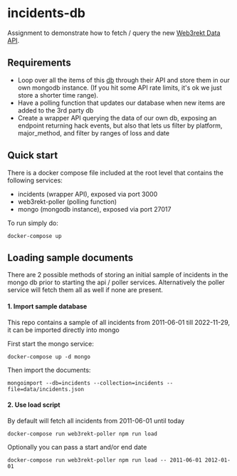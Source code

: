 # incidents-db
Assignment to demonstrate how to fetch / query the new [Web3rekt Data API](https://www.web3rekt.com/post/web3rekt-adds-data-api).

## Requirements
- Loop over all the items of this [db](https://www.web3rekt.com/post/web3rekt-adds-data-api) through their API and store them in our own mongodb instance. (If you hit some API rate limits, it's ok we just store a shorter time range).  
- Have a polling function that updates our database when new items are added to the 3rd party db  
- Create a wrapper API querying the data of our own db, exposing an endpoint returning hack events, but also that lets us filter by platform, major_method, and filter by ranges of loss and date

## Quick start
There is a docker compose file included at the root level that contains the following services:
- incidents (wrapper API), exposed via port 3000
- web3rekt-poller (polling function)
- mongo (mongodb instance), exposed via port 27017

To run simply do:

```
docker-compose up
```

## Loading sample documents
There are 2 possible methods of storing an initial sample of incidents in the mongo db prior to starting the api / poller services. Alternatively the poller service will fetch them all as well if none are present.

#### 1. Import sample database
This repo contains a sample of all incidents from 2011-06-01 till 2022-11-29, it can be imported directly into mongo

First start the mongo service:

```
docker-compose up -d mongo
```

Then import the documents:

```
mongoimport --db=incidents --collection=incidents --file=data/incidents.json
```

#### 2. Use load script
By default will fetch all incidents from 2011-06-01 until today

```
docker-compose run web3rekt-poller npm run load
```

Optionally you can pass a start and/or end date

```
docker-compose run web3rekt-poller npm run load -- 2011-06-01 2012-01-01
```
